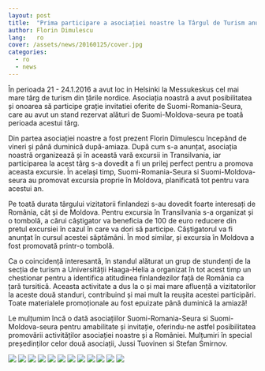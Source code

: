 ```yaml
---
layout: post
title:  "Prima participare a asociației noastre la Târgul de Turism anual de la Helsinki"
author: Florin Dimulescu
lang:   ro
cover: /assets/news/20160125/cover.jpg
categories:
  - ro
  - news
---
```

 
În perioada 21 - 24.1.2016 a avut loc in Helsinki la Messukeskus cel mai mare târg de turism din țările nordice. Asociația noastră a avut posibilitatea și onoarea să participe grație invitatiei oferite de Suomi-Romania-Seura, care au avut un stand rezervat alături de Suomi-Moldova-seura pe toată perioada acestui târg.
 
Din partea asociației noastre a fost prezent Florin Dimulescu începând de vineri și până duminică după-amiaza. După cum s-a anunțat, asociația noastră organizează și în această vară excursii in Transilvania, iar participarea la acest târg s-a dovedit a fi un prilej perfect pentru a promova aceasta excursie. În același timp, Suomi-Romania-Seura si Suomi-Moldova-seura au promovat excursia proprie în Moldova, planificată tot pentru vara acestui an.
 
Pe toată durata târgului vizitatorii finlandezi s-au dovedit foarte interesați de România, cât și de Moldova. Pentru excursia în Transilvania s-a organizat și o tombolă, a cărui câștigator va beneficia de 100 de euro reducere din pretul excursiei în cazul în care va dori să participe. Câștigatorul va fi anunțat în cursul acestei săptămâni. În mod similar, și excursia în Moldova a fost promovată printr-o tombolă.
 
Ca o coincidență interesantă, în standul alăturat un grup de stundenți de la secția de turism a Universității Haaga-Helia a organizat în tot acest timp un chestionar pentru a identifica atitudinea finlandezilor față de România ca țară tursitică. Aceasta activitate a dus la o și mai mare afluență a vizitatorilor la aceste două standuri, contribuind și mai mult la reușita acestei participări. Toate materialele promoționale au fost epuizate până duminică la amiază!
 
Le mulțumim încă o dată asociațiilor Suomi-Romania-Seura si Suomi-Moldova-seura pentru amabilitate și invitație, oferindu-ne astfel posibilitatea promovării activităților asociației noastre și a României. Mulțumiri în special președinților celor două asociații, Jussi Tuovinen si Stefan Smirnov.

<div class="photos-grid" data-columns>
  <img src="/assets/news/20160125/1.jpg">
  <img src="/assets/news/20160125/2.jpg">
  <img src="/assets/news/20160125/3.jpg">
  <img src="/assets/news/20160125/4.jpg">
  <img src="/assets/news/20160125/5.jpg">
  <img src="/assets/news/20160125/6.jpg">
  <img src="/assets/news/20160125/7.jpg">
  <img src="/assets/news/20160125/8.jpg">
  <img src="/assets/news/20160125/9.jpg">
  <img src="/assets/news/20160125/10.jpg">
  <img src="/assets/news/20160125/11.jpg">
  <img src="/assets/news/20160125/12.jpg">
</div>